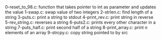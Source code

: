 0-reset_to_98.c: function that takes pointer to int as parameter and updates the value
1-swap.c: swap value of two integers
2-strlen.c: find length of a string
3-puts.c: print a string to stdout
4-print_rev.c: print string in reverse
5-rev_string.c: reverses a string
6-puts2.c: prints every other character in a string
7-puts_half.c: print second half of a string
8-print_array.c: print n elements of an array
9-strcpy.c: copy string pointed to by src
